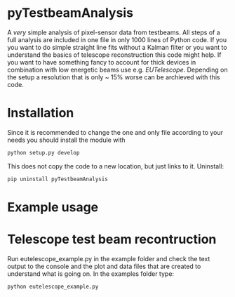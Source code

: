 # pyTestbeamAnalysis
A _very_ simple analysis of pixel-sensor data from testbeams. All steps of a full analysis are included in one file in only 1000 lines of Python code.
If you you want to do simple straight line fits without a Kalman filter or you want to understand the basics of telescope reconstruction this code might help. 
If you want to have something fancy to account for thick devices in combination with low energetic beams use e.g. _EUTelescope_. Depending on the setup a resolution that is only ~ 15% worse can be archieved with this code.

# Installation
Since it is recommended to change the one and only file according to your needs you should install the module with
```bash
python setup.py develop
```
This does not copy the code to a new location, but just links to it.
Uninstall:
```bash
pip uninstall pyTestbeamAnalysis
```

# Example usage 
# Telescope test beam recontruction
Run eutelescope_example.py in the example folder and check the text output to the console and the plot and data files that are created to understand what is going on.
In the examples folder type:
```bash
python eutelescope_example.py
```



